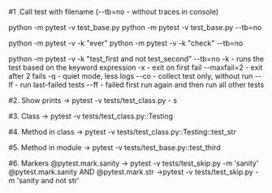 #1 .Call test with filename (--tb=no - without traces in console)

python -m pytest -v test_base.py 
python -m pytest -v test_base.py  --tb=no

python -m pytest -v -k "ever"
python -m pytest -v -k "check" --tb=no

python -m pytest -v -k "test_first and not test_second” --tb=no
-k - runs the test based on the keyword expression
-x  - exit on first fail
--maxfail=2  - exit after 2 fails
-q - quiet mode, less logs
--co - collect test only, without run
--lf - run last-failed tests
--ff - failed first run again and then run all other tests


#2. Show prints → pytest -v tests/test_class.py - s

#3. Class → pytest -v tests/test_class.py::Testing

#4. Method in class → pytest -v tests/test_class.py::Testing::test_str

#5. Method in module → pytest -v tests/test_base.py::test_third 

#6. Markers
@pytest.mark.sanity → pytest -v tests/test_skip.py -m 'sanity'
@pytest.mark.sanity AND @pytest.mark.str →pytest -v tests/test_skip.py -m 'sanity and not str'